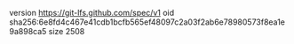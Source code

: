 version https://git-lfs.github.com/spec/v1
oid sha256:6e8fd4c467e41cdb1bcfb565ef48097c2a03f2ab6e78980573f8ea1e9a898ca5
size 2508
